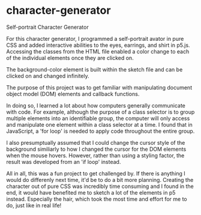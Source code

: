 # character-generator
Self-portrait Character Generator

For this character generator, I programmed a self-portrait avator in pure CSS and added interactive abilities to the eyes, earrings, and shirt in p5.js. Accessing the classes from the HTML file enabled a color change to each of the individual elements once they are clicked on. 

The background-color element is built within the sketch file and can be clicked on and changed infinitely. 

The purpose of this project was to get familiar with manipulating document object model (DOM) elements and callback functions. 

In doing so, I learned a lot about how computers generally communicate with code. For example, although the purpose of a class selector is to group multiple elements into an identifiable group, the computer will only access and manipulate one element within a class selector at a time. I found that in JavaScript, a 'for loop' is needed to apply code throughout the entire group.

I also presumptually assumed that I could change the cursor style of the background similiarly to how I changed the cursor for the DOM elements when the mouse hovers. However, rather than using a styling factor, the result was developed from an 'if loop' instead.

All in all, this was a fun project to get challenged by. If there is anything I would do differenly next time, it'd be to do a bit more planning. Creating the character out of pure CSS was incredibly time consuming and I found in the end, it would have benefited me to sketch a lot of the elements in p5 instead. Especially the hair, which took the most time and effort for me to do, just like in real life!